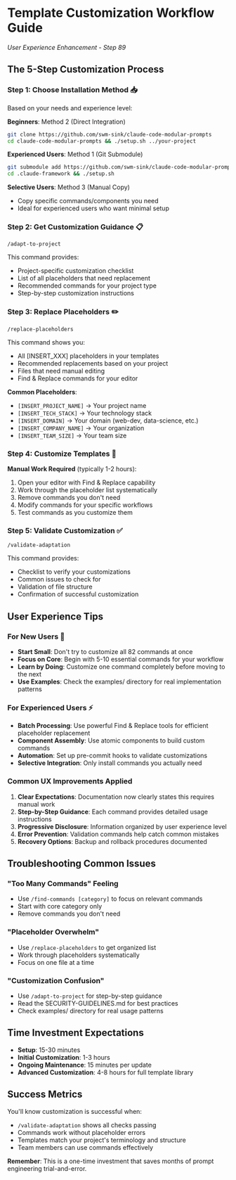 # Template Customization Workflow Guide
*User Experience Enhancement - Step 89*

## The 5-Step Customization Process

### Step 1: Choose Installation Method 📥
Based on your needs and experience level:

**Beginners**: Method 2 (Direct Integration)
```bash
git clone https://github.com/swm-sink/claude-code-modular-prompts
cd claude-code-modular-prompts && ./setup.sh ../your-project
```

**Experienced Users**: Method 1 (Git Submodule) 
```bash
git submodule add https://github.com/swm-sink/claude-code-modular-prompts .claude-framework
cd .claude-framework && ./setup.sh
```

**Selective Users**: Method 3 (Manual Copy)
- Copy specific commands/components you need
- Ideal for experienced users who want minimal setup

### Step 2: Get Customization Guidance 📋
```
/adapt-to-project
```
This command provides:
- Project-specific customization checklist
- List of all placeholders that need replacement
- Recommended commands for your project type
- Step-by-step customization instructions

### Step 3: Replace Placeholders ✏️
```
/replace-placeholders
```
This command shows you:
- All [INSERT_XXX] placeholders in your templates
- Recommended replacements based on your project
- Files that need manual editing
- Find & Replace commands for your editor

**Common Placeholders**:
- `[INSERT_PROJECT_NAME]` → Your project name
- `[INSERT_TECH_STACK]` → Your technology stack  
- `[INSERT_DOMAIN]` → Your domain (web-dev, data-science, etc.)
- `[INSERT_COMPANY_NAME]` → Your organization
- `[INSERT_TEAM_SIZE]` → Your team size

### Step 4: Customize Templates 🔧
**Manual Work Required** (typically 1-2 hours):
1. Open your editor with Find & Replace capability
2. Work through the placeholder list systematically
3. Remove commands you don't need
4. Modify commands for your specific workflows
5. Test commands as you customize them

### Step 5: Validate Customization ✅
```
/validate-adaptation
```
This command provides:
- Checklist to verify your customizations
- Common issues to check for
- Validation of file structure
- Confirmation of successful customization

## User Experience Tips

### For New Users 🌱
- **Start Small**: Don't try to customize all 82 commands at once
- **Focus on Core**: Begin with 5-10 essential commands for your workflow
- **Learn by Doing**: Customize one command completely before moving to the next
- **Use Examples**: Check the examples/ directory for real implementation patterns

### For Experienced Users ⚡
- **Batch Processing**: Use powerful Find & Replace tools for efficient placeholder replacement
- **Component Assembly**: Use atomic components to build custom commands
- **Automation**: Set up pre-commit hooks to validate customizations
- **Selective Integration**: Only install commands you actually need

### Common UX Improvements Applied

1. **Clear Expectations**: Documentation now clearly states this requires manual work
2. **Step-by-Step Guidance**: Each command provides detailed usage instructions
3. **Progressive Disclosure**: Information organized by user experience level
4. **Error Prevention**: Validation commands help catch common mistakes
5. **Recovery Options**: Backup and rollback procedures documented

## Troubleshooting Common Issues

### "Too Many Commands" Feeling
- Use `/find-commands [category]` to focus on relevant commands
- Start with core category only
- Remove commands you don't need

### "Placeholder Overwhelm"
- Use `/replace-placeholders` to get organized list
- Work through placeholders systematically
- Focus on one file at a time

### "Customization Confusion"  
- Use `/adapt-to-project` for step-by-step guidance
- Read the SECURITY-GUIDELINES.md for best practices
- Check examples/ directory for real usage patterns

## Time Investment Expectations

- **Setup**: 15-30 minutes
- **Initial Customization**: 1-3 hours  
- **Ongoing Maintenance**: 15 minutes per update
- **Advanced Customization**: 4-8 hours for full template library

## Success Metrics

You'll know customization is successful when:
- `/validate-adaptation` shows all checks passing
- Commands work without placeholder errors
- Templates match your project's terminology and structure
- Team members can use commands effectively

**Remember**: This is a one-time investment that saves months of prompt engineering trial-and-error.
